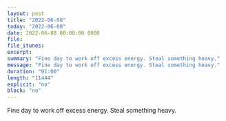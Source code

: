 ```yaml
---
layout: post
title: "2022-06-08"
today: "2022-06-08"
date: 2022-06-08 00:00:00 0000
file:
file_itunes:
excerpt:
summary: "Fine day to work off excess energy. Steal something heavy."
message: "Fine day to work off excess energy. Steal something heavy."
duration: "01:00"
length: "11444"
explicit: "no"
block: "no"
---
```

Fine day to work off excess energy. Steal something heavy.

